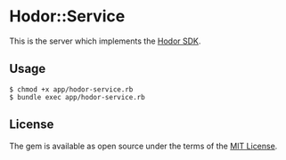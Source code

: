 # Hodor::Service

This is the server which implements the [Hodor SDK](https://github.com/shiladitya-bits/hodor). 

## Usage
    $ chmod +x app/hodor-service.rb
    $ bundle exec app/hodor-service.rb
    
    
## License

The gem is available as open source under the terms of the [MIT License](http://opensource.org/licenses/MIT).

